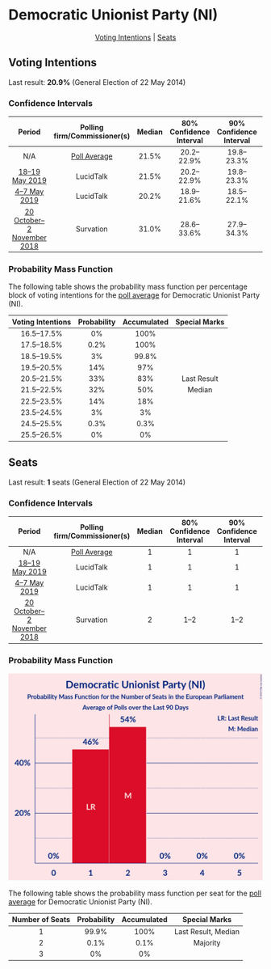 # Democratic Unionist Party (NI)

<p align="center"><a href="#voting-intentions">Voting Intentions</a> | <a href="#seats">Seats</a></p>

## Voting Intentions

Last result: **20.9%** (General Election of 22 May 2014)

### Confidence Intervals

| Period     | Polling firm/Commissioner(s) | Median | 80% Confidence Interval | 90% Confidence Interval | 95% Confidence Interval | 99% Confidence Interval |
|:----------:|:----------------:|:-----------:|:-----------------------:|:-----------------------:|:-----------------------:|:-----------------------:|
| N/A | [Poll Average](average.html) | 21.5% | 20.2–22.9% | 19.8–23.3% | 19.5–23.7% | 18.9–24.4% |
| [18–19 May 2019](2019-05-19-LucidTalk.html) | LucidTalk | 21.5% | 20.2–22.9% | 19.8–23.3% | 19.5–23.7% | 18.9–24.4% |
| [4–7 May 2019](2019-05-07-LucidTalk.html) | LucidTalk | 20.2% | 18.9–21.6% | 18.5–22.1% | 18.2–22.4% | 17.6–23.1% |
| [20 October–2 November 2018](2018-11-02-Survation.html) | Survation | 31.0% | 28.6–33.6% | 27.9–34.3% | 27.3–35.0% | 26.1–36.2% |

### Probability Mass Function

The following table shows the probability mass function per percentage block of voting intentions for the [poll average](average.html) for Democratic Unionist Party (NI).

| Voting Intentions | Probability | Accumulated | Special Marks |
|:-----------------:|:-----------:|:-----------:|:-------------:|
| 16.5–17.5% | 0% | 100% |  |
| 17.5–18.5% | 0.2% | 100% |  |
| 18.5–19.5% | 3% | 99.8% |  |
| 19.5–20.5% | 14% | 97% |  |
| 20.5–21.5% | 33% | 83% | Last Result |
| 21.5–22.5% | 32% | 50% | Median |
| 22.5–23.5% | 14% | 18% |  |
| 23.5–24.5% | 3% | 3% |  |
| 24.5–25.5% | 0.3% | 0.3% |  |
| 25.5–26.5% | 0% | 0% |  |


## Seats

Last result: **1** seats (General Election of 22 May 2014)

### Confidence Intervals

| Period     | Polling firm/Commissioner(s) | Median | 80% Confidence Interval | 90% Confidence Interval | 95% Confidence Interval | 99% Confidence Interval |
|:----------:|:----------------:|:------:|:-----------------------:|:-----------------------:|:-----------------------:|:-----------------------:|
| N/A | [Poll Average](average.html) | 1 | 1 | 1 | 1 | 1 |
| [18–19 May 2019](2019-05-19-LucidTalk.html) | LucidTalk | 1 | 1 | 1 | 1 | 1 |
| [4–7 May 2019](2019-05-07-LucidTalk.html) | LucidTalk | 1 | 1 | 1 | 1 | 1 |
| [20 October–2 November 2018](2018-11-02-Survation.html) | Survation | 2 | 1–2 | 1–2 | 1–2 | 1–2 |

### Probability Mass Function

![Graph with seats probability mass function not yet produced](average-seats-pmf-democraticunionistpartyni.png "Seats Probability Mass Function")

The following table shows the probability mass function per seat for the [poll average](average.html) for Democratic Unionist Party (NI).

| Number of Seats | Probability | Accumulated | Special Marks |
|:---------------:|:-----------:|:-----------:|:-------------:|
| 1 | 99.9% | 100% | Last Result, Median |
| 2 | 0.1% | 0.1% | Majority |
| 3 | 0% | 0% |  |


